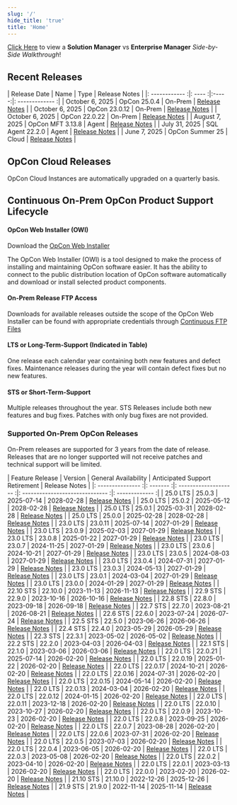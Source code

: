 ```yaml
---
slug: '/'
hide_title: 'true'
title: 'Home'
---
```


[Click Here](sm_vs_em) to view a **Solution Manager** vs **Enterprise Manager** *Side-by-Side Walkthrough*!

## Recent Releases

| Release Date | Name | Type | Release Notes |
|: ------------ :|: ---- :|:-----:|: ------------- :|
| October 6, 2025 | OpCon 25.0.4 | On-Prem | [Release Notes](https://help.smatechnologies.com/opcon/core/v25.0/release-notes#opcon-2504) |
| October 6, 2025 | OpCon 23.0.12 | On-Prem | [Release Notes](https://help.smatechnologies.com/opcon/core/v23.0/release-notes#opcon-23012) |
| October 6, 2025 | OpCon 22.0.22 | On-Prem | [Release Notes](https://help.smatechnologies.com/opcon/core/v22.0/release-notes#opcon-22022) |
| August 7, 2025 | OpCon MFT 3.13.8 | Agent | [Release Notes](https://help.smatechnologies.com/opcon/agents/opconmft/release-notes) |
| July 31, 2025 | SQL Agent 22.2.0 | Agent | [Release Notes](https://help.smatechnologies.com/opcon/agents/sql/release-notes) |
| June 7, 2025 | OpCon Summer 25 | Cloud | [Release Notes](https://help.smatechnologies.com/opcon/core/release-notes) |

## OpCon Cloud Releases

OpCon Cloud Instances are automatically upgraded on a quarterly basis.

## Continuous On-Prem OpCon Product Support Lifecycle

#### OpCon Web Installer (OWI)

Download the [OpCon Web Installer](https://smatechnologies.hosted-by-files.com/OpConPublicUtilities/OpConWebInstaller.zip)

The OpCon Web Installer (OWI) is a tool designed to make the process of installing and maintaining OpCon software easier. It has the ability to connect to the public distribution location of OpCon software automatically and download or install selected product components.

#### On-Prem Release FTP Access

Downloads for available releases outside the scope of the OpCon Web Installer can be found with appropriate credentials through [Continuous FTP Files](https://files.smatechnologies.com/files/)

#### LTS or Long-Term-Support (Indicated in Table)

One release each calendar year containing both new features and defect fixes. Maintenance releases during the year will contain defect fixes but no new features.

#### STS or Short-Term-Support

Multiple releases throughout the year. STS Releases include both new features and bug fixes. Patches with only bug fixes are not provided.

### Supported On-Prem OpCon Releases

On-Prem releases are supported for 3 years from the date of release. Releases that are no longer supported will not receive patches and technical support will be limited.


| Feature Release | Version | General Availability | Anticipated Support Retirement | Release Notes |
|: --------------- :|: ------- :|: -------------------- :|: ------------------------------ :|: ------------- :|
| 25.0 LTS | 25.0.3 | 2025-07-14 | 2028-02-28 | [Release Notes](https://help.smatechnologies.com/opcon/core/v25.0/release-notes#opcon-2503) |
| 25.0 LTS | 25.0.2 | 2025-05-12 | 2028-02-28 | [Release Notes](https://help.smatechnologies.com/opcon/core/v25.0/release-notes#opcon-2502) |
| 25.0 LTS | 25.0.1 | 2025-03-31 | 2028-02-28 | [Release Notes](https://help.smatechnologies.com/opcon/core/v25.0/release-notes#opcon-2501) |
| 25.0 LTS | 25.0.0 | 2025-02-28 | 2028-02-28 | [Release Notes](https://help.smatechnologies.com/opcon/core/v25.0/release-notes#opcon-2500) |
| 23.0 LTS | 23.0.11 | 2025-07-14 | 2027-01-29 | [Release Notes](https://help.smatechnologies.com/opcon/core/v23.0/release-notes#opcon-2311) |
| 23.0 LTS | 23.0.9 | 2025-02-03 | 2027-01-29 | [Release Notes](https://help.smatechnologies.com/opcon/core/v23.0/release-notes#opcon-2309) |
| 23.0 LTS | 23.0.8 | 2025-01-22 | 2027-01-29 | [Release Notes](https://help.smatechnologies.com/opcon/core/v23.0/release-notes#opcon-2308) |
| 23.0 LTS | 23.0.7 | 2024-11-25 | 2027-01-29 | [Release Notes](https://help.smatechnologies.com/opcon/core/v23.0/release-notes#opcon-2307) |
| 23.0 LTS | 23.0.6 | 2024-10-21 | 2027-01-29 | [Release Notes](https://help.smatechnologies.com/opcon/core/v23.0/release-notes#opcon-2306) |
| 23.0 LTS | 23.0.5 | 2024-08-03 | 2027-01-29 | [Release Notes](https://help.smatechnologies.com/opcon/core/v23.0/release-notes#opcon-2305) |
| 23.0 LTS | 23.0.4 | 2024-07-31 | 2027-01-29 | [Release Notes](https://help.smatechnologies.com/opcon/core/v23.0/release-notes#opcon-2304) |
| 23.0 LTS | 23.0.3 | 2024-05-13 | 2027-01-29 | [Release Notes](https://help.smatechnologies.com/opcon/core/v23.0/release-notes#opcon-2303) |
| 23.0 LTS | 23.0.1 | 2024-03-04 | 2027-01-29 | [Release Notes](https://help.smatechnologies.com/opcon/core/v23.0/release-notes#opcon-2301) |
| 23.0 LTS | 23.0.0 | 2024-01-29 | 2027-01-29 | [Release Notes](https://help.smatechnologies.com/opcon/core/v23.0/release-notes#opcon-2300) |
| 22.10 STS | 22.10.0 | 2023-11-13 | 2026-11-13 | [Release Notes](opcon-release-notes-22/#opcon-22100) |
| 22.9 STS | 22.9.0 | 2023-10-16 | 2026-10-16 | [Release Notes](opcon-release-notes-22#opcon-2290) |
| 22.8 STS | 22.8.0 | 2023-09-18 | 2026-09-18 | [Release Notes](opcon-release-notes-22/#opcon-2280) |
| 22.7 STS | 22.7.0 | 2023-08-21 | 2026-08-21 | [Release Notes](opcon-release-notes-22/#opcon-2270) |
| 22.6 STS | 22.6.0 | 2023-07-24 | 2026-07-24 | [Release Notes](opcon-release-notes-22#opcon-2260) |
| 22.5 STS | 22.5.0 | 2023-06-26 | 2026-06-26 | [Release Notes](opcon-release-notes-22/#opcon-2250) |
| 22.4 STS | 22.4.0 | 2023-05-29 | 2026-05-29 | [Release Notes](opcon-release-notes-22/#opcon-2240) |
| 22.3 STS | 22.3.1 | 2023-05-02 | 2026-05-02 | [Release Notes](opcon-release-notes-22/#opcon-2231) |
| 22.2 STS | 22.2.0 | 2023-04-03 | 2026-04-03 | [Release Notes](opcon-release-notes-22/#opcon-2220) |
| 22.1 STS | 22.1.0 | 2023-03-06 | 2026-03-06 | [Release Notes](opcon-release-notes-22/#opcon-2210) |
| 22.0 LTS | 22.0.21 | 2025-07-14 | 2026-02-20 | [Release Notes](https://help.smatechnologies.com/opcon/core/v22.0/release-notes/#opcon-22021) |
| 22.0 LTS | 22.0.19 | 2025-01-22 | 2026-02-20 | [Release Notes](https://help.smatechnologies.com/opcon/core/v22.0/release-notes/#opcon-22019) |
| 22.0 LTS | 22.0.17 | 2024-10-21 | 2026-02-20 | [Release Notes](https://help.smatechnologies.com/opcon/core/v22.0/release-notes/#opcon-22017) |
| 22.0 LTS | 22.0.16 | 2024-07-31 | 2026-02-20 | [Release Notes](https://help.smatechnologies.com/opcon/core/v22.0/release-notes/#opcon-22016) |
| 22.0 LTS | 22.0.15 | 2024-05-14 | 2026-02-20 | [Release Notes](https://help.smatechnologies.com/opcon/core/v22.0/release-notes/#opcon-22015) |
| 22.0 LTS | 22.0.13 | 2024-03-04 | 2026-02-20 | [Release Notes](https://help.smatechnologies.com/opcon/core/v22.0/release-notes/#opcon-22013) |
| 22.0 LTS | 22.0.12 | 2024-01-15 | 2026-02-20 | [Release Notes](https://help.smatechnologies.com/opcon/core/v22.0/release-notes/#opcon-22012) |
| 22.0 LTS | 22.0.11 | 2023-12-18 | 2026-02-20 | [Release Notes](https://help.smatechnologies.com/opcon/core/v22.0/release-notes/#opcon-22011) |
| 22.0 LTS | 22.0.10 | 2023-10-27 | 2026-02-20 | [Release Notes](https://help.smatechnologies.com/opcon/core/v22.0/release-notes/#opcon-22010) |
| 22.0 LTS | 22.0.9 | 2023-10-23 | 2026-02-20 | [Release Notes](https://help.smatechnologies.com/opcon/core/v22.0/release-notes/#opcon-2209) |
| 22.0 LTS | 22.0.8 | 2023-09-25 | 2026-02-20 | [Release Notes](https://help.smatechnologies.com/opcon/core/v22.0/release-notes/#opcon-2208) |
| 22.0 LTS | 22.0.7 | 2023-08-28 | 2026-02-20 | [Release Notes](https://help.smatechnologies.com/opcon/core/v22.0/release-notes/#opcon-2207) |
| 22.0 LTS | 22.0.6 | 2023-07-31 | 2026-02-20 | [Release Notes](https://help.smatechnologies.com/opcon/core/v22.0/release-notes/#opcon-2206) |
| 22.0 LTS | 22.0.5 | 2023-07-03 | 2026-02-20 | [Release Notes](https://help.smatechnologies.com/opcon/core/v22.0/release-notes/#opcon-2205) |
| 22.0 LTS | 22.0.4 | 2023-06-05 | 2026-02-20 | [Release Notes](https://help.smatechnologies.com/opcon/core/v22.0/release-notes/#opcon-2204) |
| 22.0 LTS | 22.0.3 | 2023-05-08 | 2026-02-20 | [Release Notes](https://help.smatechnologies.com/opcon/core/v22.0/release-notes/#opcon-2203) |
| 22.0 LTS | 22.0.2 | 2023-04-10 | 2026-02-20 | [Release Notes](https://help.smatechnologies.com/opcon/core/v22.0/release-notes/#opcon-2202) |
| 22.0 LTS | 22.0.1 | 2023-03-13 | 2026-02-20 | [Release Notes](https://help.smatechnologies.com/opcon/core/v22.0/release-notes/#opcon-2201) |
| 22.0 LTS | 22.0.0 | 2023-02-20 | 2026-02-20 | [Release Notes](https://help.smatechnologies.com/opcon/core/v22.0/release-notes/#opcon-2200) |
| 21.10 STS | 21.10.0 | 2022-12-26 | 2025-12-26 | [Release Notes](opcon-release-notes-21/#opcon-21100) |
| 21.9 STS | 21.9.0 | 2022-11-14 | 2025-11-14 | [Release Notes](opcon-release-notes-21/#opcon-2190) |



